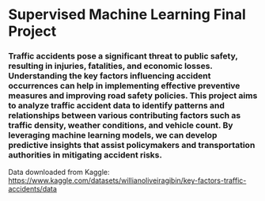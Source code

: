 # Supervised Machine Learning Final Project

###  Traffic accidents pose a significant threat to public safety, resulting in injuries, fatalities, and economic losses. Understanding the key factors influencing accident occurrences can help in implementing effective preventive measures and improving road safety policies. This project aims to analyze traffic accident data to identify patterns and relationships between various contributing factors such as traffic density, weather conditions, and vehicle count. By leveraging machine learning models, we can develop predictive insights that assist policymakers and transportation authorities in mitigating accident risks.

Data downloaded from Kaggle: https://www.kaggle.com/datasets/willianoliveiragibin/key-factors-traffic-accidents/data
